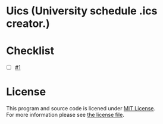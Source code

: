 # Uics (University schedule .ics creator.)

# Checklist

- [ ] [#1](https://github.com/ChayanonPitak/Uics/issues/1)

# License

This program and source code is licened under [MIT License](https://opensource.org/licenses/MIT).  
For more information please see [the license file](LICENSE).
